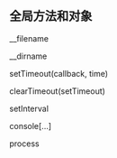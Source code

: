 ## 全局方法和对象

__filename

__dirname

setTimeout(callback, time)

clearTimeout(setTimeout)

setInterval

console[...]

process

